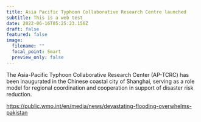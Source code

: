 ```yaml
---
title: Asia Pacific Typhoon Collaborative Research Centre launched
subtitle: This is a web test
date: 2022-06-16T05:25:23.156Z
draft: false
featured: false
image:
  filename: ""
  focal_point: Smart
  preview_only: false
---
```

The Asia-Pacific Typhoon Collaborative Research Center (AP-TCRC) has been inaugurated in the Chinese coastal city of Shanghai, serving as a role model for regional coordination and cooperation in support of disaster risk reduction.

<!--more-->

https://public.wmo.int/en/media/news/devastating-flooding-overwhelms-pakistan